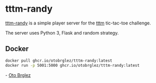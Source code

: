 # tttm-randy

[tttm-randy] is a simple player server for the [tttm] tic-tac-toe challenge.

The server uses Python 3, Flask and random strategy.

## Docker

```bash
docker pull ghcr.io/otobrglez/tttm-randy:latest
docker run -p 5001:5000 ghcr.io/otobrglez/tttm-randy:latest
```

\- [Oto Brglez](https://github.com/otobrglez)

[tttm]: https://github.com/ogrodje/tttm
[tttm-randy]: https://github.com/otobrglez/tttm-randy
